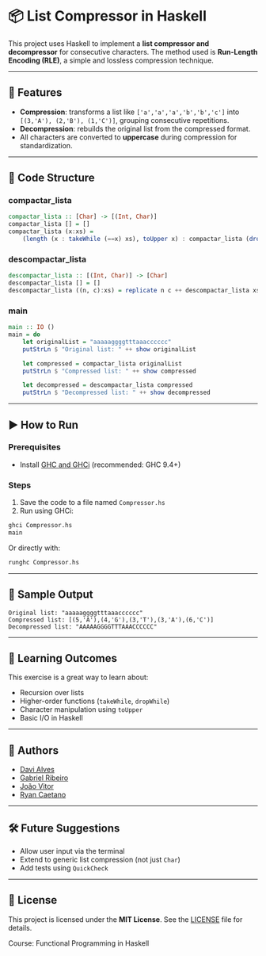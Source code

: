 # 📦 List Compressor in Haskell

This project uses Haskell to implement a **list compressor and decompressor** for consecutive characters. The method used is **Run-Length Encoding (RLE)**, a simple and lossless compression technique.

---

## 🔧 Features

- **Compression**: transforms a list like `['a','a','a','b','b','c']` into `[(3,'A'), (2,'B'), (1,'C')]`, grouping consecutive repetitions.
- **Decompression**: rebuilds the original list from the compressed format.
- All characters are converted to **uppercase** during compression for standardization.

---

## 📁 Code Structure

### compactar_lista

```haskell
compactar_lista :: [Char] -> [(Int, Char)]
compactar_lista [] = []
compactar_lista (x:xs) =
    (length (x : takeWhile (==x) xs), toUpper x) : compactar_lista (dropWhile (==x) xs)
```

### descompactar_lista

```haskell
descompactar_lista :: [(Int, Char)] -> [Char]
descompactar_lista [] = []
descompactar_lista ((n, c):xs) = replicate n c ++ descompactar_lista xs
```

### main

```haskell
main :: IO ()
main = do
    let originalList = "aaaaaggggtttaaacccccc"
    putStrLn $ "Original list: " ++ show originalList

    let compressed = compactar_lista originalList
    putStrLn $ "Compressed list: " ++ show compressed

    let decompressed = descompactar_lista compressed
    putStrLn $ "Decompressed list: " ++ show decompressed
```

---

## ▶️ How to Run

### Prerequisites

- Install [GHC and GHCi](https://www.haskell.org/platform/) (recommended: GHC 9.4+)

### Steps

1. Save the code to a file named `Compressor.hs`
2. Run using GHCi:

```bash
ghci Compressor.hs
main
```

Or directly with:

```bash
runghc Compressor.hs
```

---

## 📝 Sample Output

```
Original list: "aaaaaggggtttaaacccccc"
Compressed list: [(5,'A'),(4,'G'),(3,'T'),(3,'A'),(6,'C')]
Decompressed list: "AAAAAGGGGTTTAAACCCCCC"
```

---

## 🧠 Learning Outcomes

This exercise is a great way to learn about:
- Recursion over lists
- Higher-order functions (`takeWhile`, `dropWhile`)
- Character manipulation using `toUpper`
- Basic I/O in Haskell

---

## 📌 Authors

- [Davi Alves](https://github.com/davialves1820)
- [Gabriel Ribeiro](https://github.com/gabrielbribeiroo)
- [João Vitor](https://github.com/JoaoVitorSampaio)
- [Ryan Caetano](https://github.com/)

---

## 🛠️ Future Suggestions

- Allow user input via the terminal
- Extend to generic list compression (not just `Char`)
- Add tests using `QuickCheck`

---

## 📄 License

This project is licensed under the **MIT License**. See the [LICENSE](LICENSE) file for details.

Course: Functional Programming in Haskell
